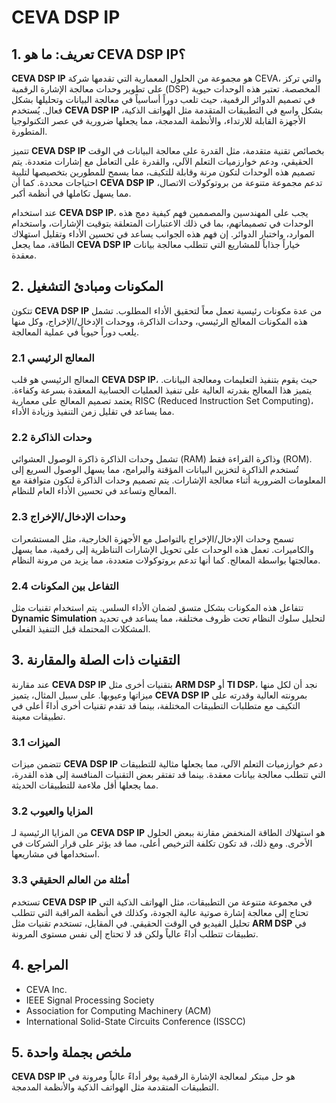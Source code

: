 # CEVA DSP IP

## 1. تعريف: ما هو **CEVA DSP IP**؟
**CEVA DSP IP** هو مجموعة من الحلول المعمارية التي تقدمها شركة CEVA، والتي تركز على تطوير وحدات معالجة الإشارة الرقمية (DSP) المخصصة. تعتبر هذه الوحدات حيوية في تصميم الدوائر الرقمية، حيث تلعب دوراً أساسياً في معالجة البيانات وتحليلها بشكل فعال. يُستخدم **CEVA DSP IP** بشكل واسع في التطبيقات المتقدمة مثل الهواتف الذكية، الأجهزة القابلة للارتداء، والأنظمة المدمجة، مما يجعلها ضرورية في عصر التكنولوجيا المتطورة.

تتميز **CEVA DSP IP** بخصائص تقنية متقدمة، مثل القدرة على معالجة البيانات في الوقت الحقيقي، ودعم خوارزميات التعلم الآلي، والقدرة على التعامل مع إشارات متعددة. يتم تصميم هذه الوحدات لتكون مرنة وقابلة للتكيف، مما يسمح للمطورين بتخصيصها لتلبية احتياجات محددة. كما أن **CEVA DSP IP** تدعم مجموعة متنوعة من بروتوكولات الاتصال، مما يسهل تكاملها في أنظمة أكبر.

عند استخدام **CEVA DSP IP**، يجب على المهندسين والمصممين فهم كيفية دمج هذه الوحدات في تصميماتهم، بما في ذلك الاعتبارات المتعلقة بتوقيت الإشارات، واستخدام الموارد، واختبار الدوائر. إن فهم هذه الجوانب يساعد في تحسين الأداء وتقليل استهلاك الطاقة، مما يجعل **CEVA DSP IP** خياراً جذاباً للمشاريع التي تتطلب معالجة بيانات معقدة.

## 2. المكونات ومبادئ التشغيل
تتكون **CEVA DSP IP** من عدة مكونات رئيسية تعمل معاً لتحقيق الأداء المطلوب. تشمل هذه المكونات المعالج الرئيسي، وحدات الذاكرة، ووحدات الإدخال/الإخراج، وكل منها يلعب دوراً حيوياً في عملية المعالجة.

### 2.1 المعالج الرئيسي
المعالج الرئيسي هو قلب **CEVA DSP IP**، حيث يقوم بتنفيذ التعليمات ومعالجة البيانات. يتميز هذا المعالج بقدرته العالية على تنفيذ العمليات الحسابية المعقدة بسرعة وكفاءة. يعتمد تصميم المعالج على معمارية RISC (Reduced Instruction Set Computing)، مما يساعد في تقليل زمن التنفيذ وزيادة الأداء.

### 2.2 وحدات الذاكرة
تشمل وحدات الذاكرة ذاكرة الوصول العشوائي (RAM) وذاكرة القراءة فقط (ROM). تُستخدم الذاكرة لتخزين البيانات المؤقتة والبرامج، مما يسهل الوصول السريع إلى المعلومات الضرورية أثناء معالجة الإشارات. يتم تصميم وحدات الذاكرة لتكون متوافقة مع المعالج وتساعد في تحسين الأداء العام للنظام.

### 2.3 وحدات الإدخال/الإخراج
تسمح وحدات الإدخال/الإخراج بالتواصل مع الأجهزة الخارجية، مثل المستشعرات والكاميرات. تعمل هذه الوحدات على تحويل الإشارات التناظرية إلى رقمية، مما يسهل معالجتها بواسطة المعالج. كما أنها تدعم بروتوكولات متعددة، مما يزيد من مرونة النظام.

### 2.4 التفاعل بين المكونات
تتفاعل هذه المكونات بشكل متسق لضمان الأداء السلس. يتم استخدام تقنيات مثل **Dynamic Simulation** لتحليل سلوك النظام تحت ظروف مختلفة، مما يساعد في تحديد المشكلات المحتملة قبل التنفيذ الفعلي.

## 3. التقنيات ذات الصلة والمقارنة
عند مقارنة **CEVA DSP IP** بتقنيات أخرى مثل **ARM DSP** أو **TI DSP**، نجد أن لكل منها ميزاتها وعيوبها. على سبيل المثال، يتميز **CEVA DSP IP** بمرونته العالية وقدرته على التكيف مع متطلبات التطبيقات المختلفة، بينما قد تقدم تقنيات أخرى أداءً أعلى في تطبيقات معينة.

### 3.1 الميزات
تتضمن ميزات **CEVA DSP IP** دعم خوارزميات التعلم الآلي، مما يجعلها مثالية للتطبيقات التي تتطلب معالجة بيانات معقدة. بينما قد تفتقر بعض التقنيات المنافسة إلى هذه القدرة، مما يجعلها أقل ملاءمة للتطبيقات الحديثة.

### 3.2 المزايا والعيوب
من المزايا الرئيسية لـ **CEVA DSP IP** هو استهلاك الطاقة المنخفض مقارنة ببعض الحلول الأخرى. ومع ذلك، قد تكون تكلفة الترخيص أعلى، مما قد يؤثر على قرار الشركات في استخدامها في مشاريعها.

### 3.3 أمثلة من العالم الحقيقي
تستخدم **CEVA DSP IP** في مجموعة متنوعة من التطبيقات، مثل الهواتف الذكية التي تحتاج إلى معالجة إشارة صوتية عالية الجودة، وكذلك في أنظمة المراقبة التي تتطلب تحليل الفيديو في الوقت الحقيقي. في المقابل، تستخدم تقنيات مثل **ARM DSP** في تطبيقات تتطلب أداءً عالياً ولكن قد لا تحتاج إلى نفس مستوى المرونة.

## 4. المراجع
- CEVA Inc.
- IEEE Signal Processing Society
- Association for Computing Machinery (ACM)
- International Solid-State Circuits Conference (ISSCC)

## 5. ملخص بجملة واحدة
**CEVA DSP IP** هو حل مبتكر لمعالجة الإشارة الرقمية يوفر أداءً عالياً ومرونة في التطبيقات المتقدمة مثل الهواتف الذكية والأنظمة المدمجة.